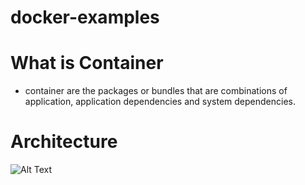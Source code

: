 # docker-examples

# What is Container

- container are the packages or bundles that are combinations of application, application dependencies and system dependencies.
# Architecture
![Alt Text](https://github.com/GadagojuShiva/docker-examples/infra.jpg)
